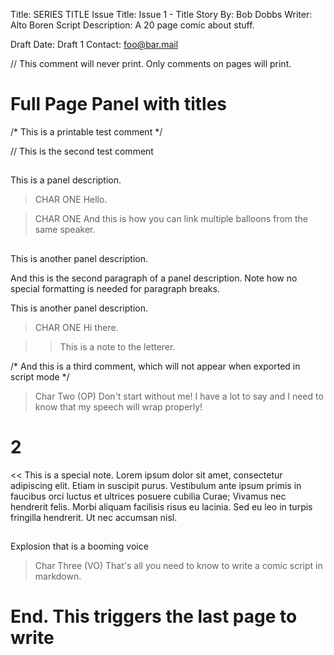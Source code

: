 Title: SERIES TITLE
Issue Title: Issue 1 - Title
Story By: Bob Dobbs
Writer: Alto Boren
Script Description: A 20 page comic about stuff.

Draft Date: Draft 1
Contact: foo@bar.mail

// This comment will never print. Only comments on pages will print.

# Full Page Panel with titles
/*
This is a printable test comment
*/

// This is the second test comment

##

This is a panel description.

> CHAR ONE
Hello.

> CHAR ONE
And this is how you can link multiple balloons from the same speaker.


##

This is another panel description.

And this is the second paragraph of a panel description. Note how no special formatting is needed for paragraph breaks.

This is another panel description.

> CHAR ONE
Hi there.

>> This is a note to the letterer.

/* And this is a third comment, which will not appear when exported in script mode */

> Char Two (OP)
Don't start without me! I have a lot to say and I need to know that my speech will wrap properly!

# 2
<< This is a special note. Lorem ipsum dolor sit amet, consectetur adipiscing elit. Etiam in suscipit purus. Vestibulum ante ipsum primis in faucibus orci luctus et ultrices posuere cubilia Curae; Vivamus nec hendrerit felis. Morbi aliquam facilisis risus eu lacinia. Sed eu leo in turpis fringilla hendrerit. Ut nec accumsan nisl.

##
Explosion that is a booming voice

> Char Three (VO)
That's all you need to know to write a comic script in markdown.


# End. This triggers the last page to write
